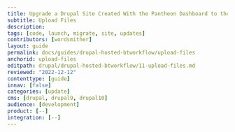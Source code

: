 ```yaml
---
title: Upgrade a Drupal Site Created With the Pantheon Dashboard to the Latest Version of Drupal + Build Tools
subtitle: Upload Files
description: 
tags: [code, launch, migrate, site, updates]
contributors: [wordsmither]
layout: guide
permalink: docs/guides/drupal-hosted-btworkflow/upload-files
anchorid: upload-files
editpath: drupal/drupal-hosted-btworkflow/11-upload-files.md
reviewed: "2022-12-12"
contenttype: [guide]
innav: [false]
categories: [update]
cms: [drupal, drupal9, drupal10]
audience: [development]
product: [--]
integration: [--]
---
```


<Partial file="drupal/migrate-add-files-part1.md" />
   <Partial file="drupal/migrate-add-files-part2-not-nested.md" />
   <Partial file="drupal/migrate-add-files-part3.md" />
